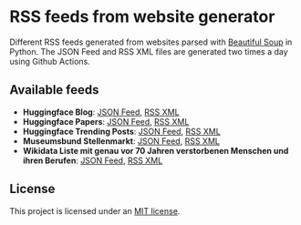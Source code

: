 <link rel="alternate" type="application/rss+xml" title="Hugginface Blog" href="https://raw.githubusercontent.com/MichaelMarkert/rss/refs/heads/main/hf_blog.xml" />
<link rel="alternate" type="application/rss+xml" title="Hugginface Papers" href="https://raw.githubusercontent.com/MichaelMarkert/rss/refs/heads/main/hf_papers.xml" />
<link rel="alternate" type="application/rss+xml" title="Hugginface Trending Posts" href="https://raw.githubusercontent.com/MichaelMarkert/rss/refs/heads/main/hf_posts.xml" />
<link rel="alternate" type="application/rss+xml" title="Museumsbund Stellenportal" href="https://raw.githubusercontent.com/MichaelMarkert/rss/refs/heads/main/mb_jobs.xml" />
<link rel="alternate" type="application/rss+xml" title="Wikidata Death List" href="https://raw.githubusercontent.com/MichaelMarkert/rss/refs/heads/main/wd_death.xml" />
<link rel="alternate" type="application/json" title="Hugginface Blog" href="https://raw.githubusercontent.com/MichaelMarkert/rss/refs/heads/main/hf_blog.json" />
<link rel="alternate" type="application/json" title="Hugginface Papers" href="https://raw.githubusercontent.com/MichaelMarkert/rss/refs/heads/main/hf_papers.json" />
<link rel="alternate" type="application/json" title="Hugginface Trending Posts" href="https://raw.githubusercontent.com/MichaelMarkert/rss/refs/heads/main/hf_posts.json" />
<link rel="alternate" type="application/JSON" title="Museumsbund Stellenportal" href="https://raw.githubusercontent.com/MichaelMarkert/rss/refs/heads/main/mb_jobs.json" />
<link rel="alternate" type="application/JSON" title="Wikidata Death List" href="https://raw.githubusercontent.com/MichaelMarkert/rss/refs/heads/main/wd_death.json" />

# RSS feeds from website generator

Different RSS feeds generated from websites parsed with [Beautiful Soup](https://www.crummy.com/software/BeautifulSoup/) in Python. The JSON Feed and RSS XML files are generated two times a day using Github Actions.

## Available feeds

- **Huggingface Blog**: [JSON Feed](https://raw.githubusercontent.com/MichaelMarkert/rss/refs/heads/main/hf_blog.json), [RSS XML](https://raw.githubusercontent.com/MichaelMarkert/rss/refs/heads/main/hf_blog.xml)
- **Huggingface Papers**: [JSON Feed](https://raw.githubusercontent.com/MichaelMarkert/rss/refs/heads/main/hf_papers.json), [RSS XML](https://raw.githubusercontent.com/MichaelMarkert/rss/refs/heads/main/hf_papers.xml)
- **Huggingface Trending Posts**: [JSON Feed](https://raw.githubusercontent.com/MichaelMarkert/rss/refs/heads/main/hf_posts.json), [RSS XML](https://raw.githubusercontent.com/MichaelMarkert/rss/refs/heads/main/hf_posts.xml)
- **Museumsbund Stellenmarkt**: [JSON Feed](https://raw.githubusercontent.com/MichaelMarkert/rss/refs/heads/main/mb_jobs.json), [RSS XML](https://raw.githubusercontent.com/MichaelMarkert/rss/refs/heads/main/mb_jobs.xml)
- **Wikidata Liste mit genau vor 70 Jahren verstorbenen Menschen und ihren Berufen**: [JSON Feed](https://raw.githubusercontent.com/MichaelMarkert/rss/refs/heads/main/wd_death.json), [RSS XML](https://raw.githubusercontent.com/MichaelMarkert/rss/refs/heads/main/wd_death.xml)

## License

This project is licensed under an [MIT license](LICENSE).
